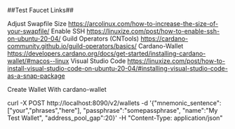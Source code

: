 ##Test Faucet Links##

Adjust Swapfile Size https://arcolinux.com/how-to-increase-the-size-of-your-swapfile/
Enable SSH https://linuxize.com/post/how-to-enable-ssh-on-ubuntu-20-04/
Guild Operators (CNTools) https://cardano-community.github.io/guild-operators/basics/
Cardano-Wallet https://developers.cardano.org/docs/get-started/installing-cardano-wallet/#macos--linux
Visual Studio Code https://linuxize.com/post/how-to-install-visual-studio-code-on-ubuntu-20-04/#installing-visual-studio-code-as-a-snap-package

Create Wallet With cardano-wallet

curl -X POST http://localhost:8090/v2/wallets -d '{"mnemonic_sentence":["your","phrases","here"], "passphrase":"somepassphrase", "name":"My Test Wallet", "address_pool_gap":20}' -H "Content-Type: application/json"